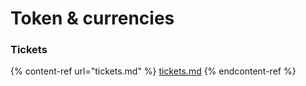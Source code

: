 # Token & currencies

### Tickets

{% content-ref url="tickets.md" %}
[tickets.md](tickets.md)
{% endcontent-ref %}
